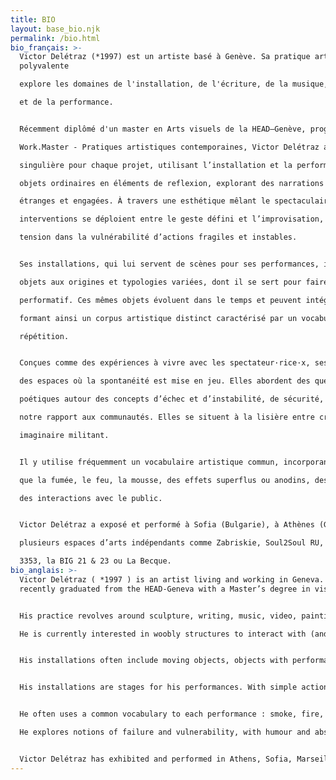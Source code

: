```yaml
---
title: BIO
layout: base_bio.njk
permalink: /bio.html
bio_français: >-
  Victor Delétraz (*1997) est un artiste basé à Genève. Sa pratique artistique
  polyvalente

  explore les domaines de l'installation, de l'écriture, de la musique, de la vidéo, de la peinture

  et de la performance.


  Récemment diplômé d'un master en Arts visuels de la HEAD–Genève, programme

  Work.Master - Pratiques artistiques contemporaines, Victor Delétraz adopte une approche

  singulière pour chaque projet, utilisant l’installation et la performance pour transformer des

  objets ordinaires en éléments de reflexion, explorant des narrations à la fois caricaturales,

  étranges et engagées. À travers une esthétique mêlant le spectaculaire et l’absurde, ses

  interventions se déploient entre le geste défini et l’improvisation, cherchant à générer une

  tension dans la vulnérabilité d’actions fragiles et instables.


  Ses installations, qui lui servent de scènes pour ses performances, intègrent souvent des

  objets aux origines et typologies variées, dont il se sert pour faire ressortir leur potentiel

  performatif. Ces mêmes objets évoluent dans le temps et peuvent intégrer des projets futurs,

  formant ainsi un corpus artistique distinct caractérisé par un vocabulaire visuel basé sur la

  répétition.


  Conçues comme des expériences à vivre avec les spectateur·rice·x, ses performances créent

  des espaces où la spontanéité est mise en jeu. Elles abordent des questions politiques et

  poétiques autour des concepts d’échec et d’instabilité, de sécurité, de consumérisme ou de

  notre rapport aux communautés. Elles se situent à la lisière entre critique institutionnelle et

  imaginaire militant.


  Il y utilise fréquemment un vocabulaire artistique commun, incorporant des éléments tels

  que la fumée, le feu, la mousse, des effets superflus ou anodins, des textes, de la musique et

  des interactions avec le public.


  Victor Delétraz a exposé et performé à Sofia (Bulgarie), à Athènes (Grèce), en Suisse dans

  plusieurs espaces d’arts indépendants comme Zabriskie, Soul2Soul RU, Topic, l’Espace

  3353, la BIG 21 & 23 ou La Becque.
bio_anglais: >-
  Victor Delétraz ( *1997 ) is an artist living and working in Geneva. He
  recently graduated from the HEAD-Geneva with a Master’s degree in visual arts.


  His practice revolves around sculpture, writing, music, video, painting and performance. Imagining each project as a unique situation to be dealt with in the moment, his work questions the world around him, transforming everyday objects and their meanings to create other narratives and writing, both absurd and engaged. 

  He is currently interested in woobly structures to interact with (and get inside), silly & powerful poems, slides & tricks in white cube and clowny rusty dances.


  His installations often include moving objects, objects with performative potentials, that can be activated or desactivated, sculptures that colapse by themselves or ready made / found pieces in conversation with well-made pieces.


  His installations are stages for his performances. With simple actions that may seem unmastered, he composes with improvisation and defined, rehearsed gestures. He creates frameworks that allow surprises to happen and thus instantaneous and honest moments that go beyond him like a tropism.


  He often uses a common vocabulary to each performance : smoke, fire, spectacular or failed special effects, text, music or interaction with the audience.

  He explores notions of failure and vulnerability, with humour and absurdity. 


  Victor Delétraz has exhibited and performed in Athens, Sofia, Marseille, Geneva at Soul2Soul, Topic, Espace 3353, at he BIG 21 & 23 and had his first solo show at Zabriskie Point curated by Limbo Space in November 2023.
---
```

